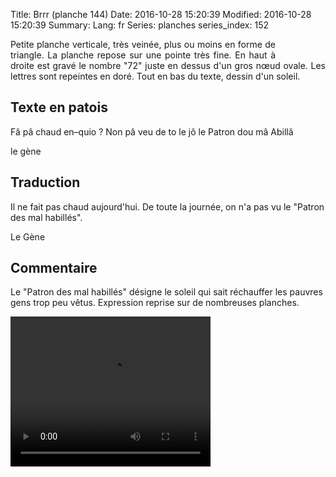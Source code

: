Title: Brrr (planche 144)
Date: 2016-10-28 15:20:39
Modified: 2016-10-28 15:20:39
Summary: 
Lang: fr
Series: planches
series_index: 152


<figure class="image-block" style="float: right;">
  <img alt="" src="{static}/images/planche_144.png">
  <figcaption style="max-width: 180px"></figcaption>
</figure>
<p style="text-align:justify;">Petite planche verticale, très veinée, plus ou moins en forme de triangle. La planche repose sur une pointe très fine. En haut à droite est gravé le nombre "72" juste en dessus d'un gros nœud ovale. Les lettres sont repeintes en doré. Tout en bas du texte, dessin d'un soleil.</p>

## Texte en patois
Fâ  pâ chaud en–quio ?  Non pâ veu de to le jô le Patron dou mâ Abillâ

le gène

## Traduction
Il ne fait pas chaud aujourd'hui.  De toute la journée, on n'a pas vu le "Patron des mal habillés".

Le Gène

## Commentaire
Le "Patron des mal habillés" désigne le soleil qui sait réchauffer les pauvres gens trop peu vêtus. Expression reprise sur de nombreuses planches.





<video width="320" height="240" controls>
  <source src="https://d1njpgd0ygatdn.cloudfront.net/video_144.mp4" type="video/mp4">
</video>
